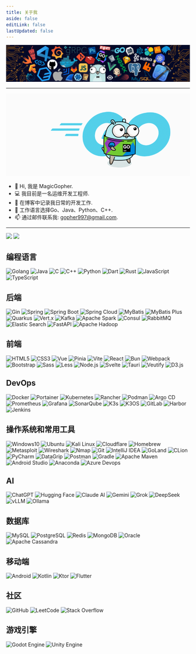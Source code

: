 ```yaml
---
title: 关于我
aside: false
editLink: false
lastUpdated: false
---
```


<img class="header" src="../../public/images/png/header.png" alt="头部图片" />

---
<picture>
    <img class="avatar" src="../../public/images/gif/gopher.gif" alt="Gopher" />
</picture>

- 👋 Hi, 我是 MagicGopher.
- 💻 我目前是一名运维开发工程师.
- 📝 在博客中记录我日常的开发工作.
- 🚀 工作语言选择Go、Java、Python、C++.
- 📫 通过邮件联系我: [gopher997@gmail.com](mailto:gopher997@gmail.com).
---

<div class="github-info">
    <img class="github-info-left" src="https://github-readme-stats.vercel.app/api?username=magicgopher&hide_title=true&hide_border=true&show_icons=true&include_all_commits=true&count_private=true&line_height=21&bg_color=0,FF69B4,FFD700,00FA9A&theme=graywhite" >
    <img class="github-info-right" src="https://github-readme-stats.vercel.app/api/top-langs/?username=magicgopher&hide_title=true&hide_border=true&layout=compact&bg_color=0,00FA9A,FFD700,FF69B4&theme=graywhite" >
</div>

## 编程语言

<div class="icon-container">
    <img class="icon" src="/images/svg/icon/golang.svg" alt="Golang" />
    <img class="icon" src="/images/svg/icon/java.svg" alt="Java" />
    <img class="icon" src="/images/svg/icon/c.svg" alt="C" />
    <img class="icon" src="/images/svg/icon/cpp.svg" alt="C++" />
    <img class="icon" src="/images/svg/icon/python.svg" alt="Python" />
    <img class="icon" src="/images/svg/icon/dart.svg" alt="Dart" />
    <img class="icon" src="/images/svg/icon/rust.svg" alt="Rust" />
    <img class="icon" src="/images/svg/icon/javascript.svg" alt="JavaScript" />
    <img class="icon" src="/images/svg/icon/typescript.svg" alt="TypeScript" />
</div>

## 后端

<div class="icon-container">
    <img class="icon" src="/images/svg/icon/gin.svg" alt="Gin" />
    <img class="icon" src="/images/svg/icon/spring.svg" alt="Spring" />
    <img class="icon" src="/images/svg/icon/spring-boot.svg" alt="Spring Boot" />
    <img class="icon" src="/images/svg/icon/spring-cloud.svg" alt="Spring Cloud" />
    <img class="icon" src="/images/svg/icon/mybatis.svg" alt="MyBatis" />
    <img class="icon" src="/images/svg/icon/mybatis-plus.svg" alt="MyBatis Plus" />
    <img class="icon" src="/images/svg/icon/quarkus.svg" alt="Quarkus" />
    <img class="icon" src="/images/svg/icon/vertx.svg" alt="Vert.x" />
    <img class="icon" src="/images/svg/icon/kafka.svg" alt="Kafka" />
    <img class="icon" src="/images/svg/icon/apache-spark.svg" alt="Apache Spark" />
    <img class="icon" src="/images/svg/icon/consul.svg" alt="Consul" />
    <img class="icon" src="/images/svg/icon/rabbitmq.svg" alt="RabbitMQ" />
    <img class="icon" src="/images/svg/icon/elasticsearch.svg" alt="Elastic Search" />
    <img class="icon" src="/images/svg/icon/fastapi.svg" alt="FastAPI" />
    <img class="icon" src="/images/svg/icon/apache-hadoop.svg" alt="Apache Hadoop" />
</div>

## 前端

<div class="icon-container">
    <img class="icon" src="/images/svg/icon/html5.svg" alt="HTML5" />
    <img class="icon" src="/images/svg/icon/css3.svg" alt="CSS3" />
    <img class="icon" src="/images/svg/icon/vuejs.svg" alt="Vue" />
    <img class="icon" src="/images/svg/icon/pinia.svg" alt="Pinia" />
    <img class="icon" src="/images/svg/icon/vite.svg" alt="Vite" />
    <img class="icon" src="/images/svg/icon/react.svg" alt="React" />
    <img class="icon" src="/images/svg/icon/bun.svg" alt="Bun" />
    <img class="icon" src="/images/svg/icon/webpack.svg" alt="Webpack" />
    <img class="icon" src="/images/svg/icon/bootstrap.svg" alt="Bootstrap" />
    <img class="icon" src="/images/svg/icon/sass.svg" alt="Sass" />
    <img class="icon" src="/images/svg/icon/less.svg" alt="Less" />
    <img class="icon" src="/images/svg/icon/nodejs.svg" alt="Node.js" />
    <img class="icon" src="/images/svg/icon/svelte.svg" alt="Svelte" />
    <img class="icon" src="/images/svg/icon/tauri.svg" alt="Tauri" />
    <img class="icon" src="/images/svg/icon/veutify.svg" alt="Veutify" />
    <img class="icon" src="/images/svg/icon/d3js.svg" alt="D3.js" />
</div>

## DevOps

<div class="icon-container">
    <img class="icon" src="/images/svg/icon/docker.svg" alt="Docker" />
    <img class="icon" src="/images/svg/icon/portainer.svg" alt="Portainer" />
    <img class="icon" src="/images/svg/icon/kubernetes.svg" alt="Kubernetes" />
    <img class="icon" src="/images/svg/icon/rancher.svg" alt="Rancher" />
    <img class="icon" src="/images/svg/icon/podman.svg" alt="Podman" />
    <img class="icon" src="/images/svg/icon/argo-cd.svg" alt="Argo CD" />
    <img class="icon" src="/images/svg/icon/prometheus.svg" alt="Prometheus" />
    <img class="icon" src="/images/svg/icon/grafana.svg" alt="Grafana" />
    <img class="icon" src="/images/svg/icon/sonarqube.svg" alt="SonarQube" />
    <img class="icon" src="/images/svg/icon/k3s.svg" alt="K3s" />
    <img class="icon" src="/images/svg/icon/k3os.svg" alt="K3OS" />
    <img class="icon" src="/images/svg/icon/gitlab.svg" alt="GitLab" />
    <img class="icon" src="/images/svg/icon/harbor.svg" alt="Harbor" />
    <img class="icon" src="/images/svg/icon/jenkins.svg" alt="Jenkins" />
</div>

## 操作系统和常用工具

<div class="icon-container">
    <img class="icon" src="/images/svg/icon/windows10.svg" alt="Windows10" />
    <img class="icon" src="/images/svg/icon/ubuntu.svg" alt="Ubuntu" />
    <img class="icon" src="/images/svg/icon/kali-linux.svg" alt="Kali Linux" />
    <img class="icon" src="/images/svg/icon/cloudflare.svg" alt="Cloudflare" />
    <img class="icon" src="/images/svg/icon/homebrew.svg" alt="Homebrew" />
    <img class="icon" src="/images/svg/icon/metasploit.svg" alt="Metasploit" />
    <img class="icon" src="/images/svg/icon/wireshark.svg" alt="Wireshark" />
    <img class="icon" src="/images/svg/icon/nmap.svg" alt="Nmap" />
    <img class="icon" src="/images/svg/icon/git.svg" alt="Git" />
    <img class="icon" src="/images/svg/icon/intellij-idea.svg" alt="IntelliJ IDEA" />
    <img class="icon" src="/images/svg/icon/goland.svg" alt="GoLand" />
    <img class="icon" src="/images/svg/icon/clion.svg" alt="CLion" />
    <img class="icon" src="/images/svg/icon/pycharm.svg" alt="PyCharm" />
    <img class="icon" src="/images/svg/icon/datagrip.svg" alt="DataGrip" />
    <img class="icon" src="/images/svg/icon/postman.svg" alt="Postman" />
    <img class="icon" src="/images/svg/icon/gradle.svg" alt="Gradle" />
    <img class="icon" src="/images/svg/icon/apache-maven.svg" alt="Apache Maven" />
    <img class="icon" src="/images/svg/icon/android-studio.svg" alt="Android Studio" />
    <img class="icon" src="/images/svg/icon/anaconda.svg" alt="Anaconda" />
    <img class="icon" src="/images/svg/icon/azure-devops.svg" alt="Azure Devops" />
</div>

## AI

<div class="icon-container">
    <img class="icon" src="/images/svg/icon/chatgpt.svg" alt="ChatGPT" />
    <img class="icon" src="/images/svg/icon/huggingface.svg" alt="Hugging Face" />
    <img class="icon" src="/images/svg/icon/claude-ai.svg" alt="Claude AI" />
    <img class="icon" src="/images/svg/icon/gemini.svg" alt="Gemini" />
    <img class="icon" src="/images/svg/icon/grok.svg" alt="Grok" />
    <img class="icon" src="/images/svg/icon/deepseek.svg" alt="DeepSeek" />
    <img class="icon" src="/images/svg/icon/vllm.svg" alt="vLLM" />
    <img class="icon" src="/images/svg/icon/ollama.svg" alt="Ollama" />
</div>

## 数据库

<div class="icon-container">
    <img class="icon" src="/images/svg/icon/mysql.svg" alt="MySQL" />
    <img class="icon" src="/images/svg/icon/postgresql.svg" alt="PostgreSQL" />
    <img class="icon" src="/images/svg/icon/redis.svg" alt="Redis" />
    <img class="icon" src="/images/svg/icon/mongodb.svg" alt="MongoDB" />
    <img class="icon" src="/images/svg/icon/oracle.svg" alt="Oracle" />
    <img class="icon" src="/images/svg/icon/apache-cassandra.svg" alt="Apache Cassandra" />
</div>

## 移动端

<div class="icon-container">
    <img class="icon" src="/images/svg/icon/android.svg" alt="Android" />
    <img class="icon" src="/images/svg/icon/kotlin.svg" alt="Kotlin" />
    <img class="icon" src="/images/svg/icon/ktor.svg" alt="Ktor" />
    <img class="icon" src="/images/svg/icon/flutter.svg" alt="Flutter" />
</div>

## 社区

<div class="icon-container">
    <img class="icon" src="/images/svg/icon/github.svg" alt="GitHub" />
    <img class="icon" src="/images/svg/icon/leetcode.svg" alt="LeetCode" />
    <img class="icon" src="/images/svg/icon/stackoverflow.svg" alt="Stack Overflow" />
</div>

## 游戏引擎

<div class="icon-container">
    <img class="icon" src="/images/svg/icon/godot.svg" alt="Godot Engine" />
    <img class="icon" src="/images/svg/icon/unity.svg" alt="Unity Engine" />
</div>